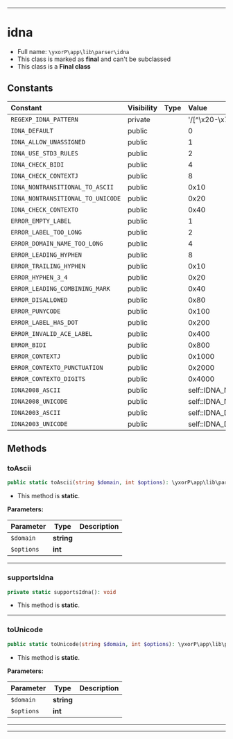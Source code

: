 ***

# idna





* Full name: `\yxorP\app\lib\parser\idna`
* This class is marked as **final** and can't be subclassed
* This class is a **Final class**


## Constants

| Constant | Visibility | Type | Value |
|:---------|:-----------|:-----|:------|
|`REGEXP_IDNA_PATTERN`|private| |&#039;/[^\\x20-\\x7f]/&#039;|
|`IDNA_DEFAULT`|public| |0|
|`IDNA_ALLOW_UNASSIGNED`|public| |1|
|`IDNA_USE_STD3_RULES`|public| |2|
|`IDNA_CHECK_BIDI`|public| |4|
|`IDNA_CHECK_CONTEXTJ`|public| |8|
|`IDNA_NONTRANSITIONAL_TO_ASCII`|public| |0x10|
|`IDNA_NONTRANSITIONAL_TO_UNICODE`|public| |0x20|
|`IDNA_CHECK_CONTEXTO`|public| |0x40|
|`ERROR_EMPTY_LABEL`|public| |1|
|`ERROR_LABEL_TOO_LONG`|public| |2|
|`ERROR_DOMAIN_NAME_TOO_LONG`|public| |4|
|`ERROR_LEADING_HYPHEN`|public| |8|
|`ERROR_TRAILING_HYPHEN`|public| |0x10|
|`ERROR_HYPHEN_3_4`|public| |0x20|
|`ERROR_LEADING_COMBINING_MARK`|public| |0x40|
|`ERROR_DISALLOWED`|public| |0x80|
|`ERROR_PUNYCODE`|public| |0x100|
|`ERROR_LABEL_HAS_DOT`|public| |0x200|
|`ERROR_INVALID_ACE_LABEL`|public| |0x400|
|`ERROR_BIDI`|public| |0x800|
|`ERROR_CONTEXTJ`|public| |0x1000|
|`ERROR_CONTEXTO_PUNCTUATION`|public| |0x2000|
|`ERROR_CONTEXTO_DIGITS`|public| |0x4000|
|`IDNA2008_ASCII`|public| |self::IDNA_NONTRANSITIONAL_TO_ASCII | self::IDNA_CHECK_BIDI | self::IDNA_USE_STD3_RULES | self::IDNA_CHECK_CONTEXTJ|
|`IDNA2008_UNICODE`|public| |self::IDNA_NONTRANSITIONAL_TO_UNICODE | self::IDNA_CHECK_BIDI | self::IDNA_USE_STD3_RULES | self::IDNA_CHECK_CONTEXTJ|
|`IDNA2003_ASCII`|public| |self::IDNA_DEFAULT|
|`IDNA2003_UNICODE`|public| |self::IDNA_DEFAULT|


## Methods


### toAscii



```php
public static toAscii(string $domain, int $options): \yxorP\app\lib\parser\idnaInfo
```



* This method is **static**.




**Parameters:**

| Parameter | Type | Description |
|-----------|------|-------------|
| `$domain` | **string** |  |
| `$options` | **int** |  |




***

### supportsIdna



```php
private static supportsIdna(): void
```



* This method is **static**.







***

### toUnicode



```php
public static toUnicode(string $domain, int $options): \yxorP\app\lib\parser\idnaInfo
```



* This method is **static**.




**Parameters:**

| Parameter | Type | Description |
|-----------|------|-------------|
| `$domain` | **string** |  |
| `$options` | **int** |  |




***


***

